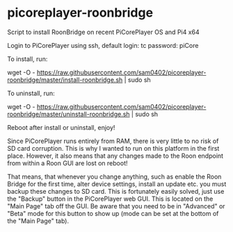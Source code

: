 # picoreplayer-roonbridge
Script to install RoonBridge on recent PiCorePlayer OS and Pi4 x64

Login to PiCorePlayer using ssh, default login: tc password: piCore

To install, run:

wget -O - https://raw.githubusercontent.com/sam0402/picoreplayer-roonbridge/master/install-roonbridge.sh | sudo sh

To uninstall, run:

wget -O - https://raw.githubusercontent.com/sam0402/picoreplayer-roonbridge/master/uninstall-roonbridge.sh | sudo sh

Reboot after install or uninstall, enjoy!

Since PiCorePlayer runs entirely from RAM, there is very little to no risk of SD card corruption. This is why I wanted to run on this platform in the first place. However, it also means that any changes made to the Roon endpoint from within a Roon GUI are lost on reboot!

That means, that whenever you change anything, such as enable the Roon Bridge for the first time, alter device settings, install an update etc. you must backup these changes to SD card. This is fortunately easily solved, just use the "Backup" button in the PiCorePlayer web GUI. This is located on the "Main Page" tab off the GUI. Be aware that you need to be in "Advanced" or "Beta" mode for this button to show up (mode can be set at the bottom of the "Main Page" tab).
